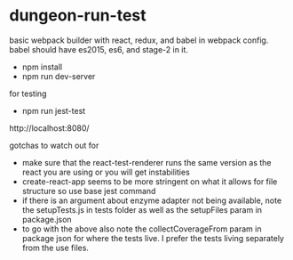 # dungeon-run-test
basic webpack builder with react, redux, and babel in webpack config.  babel should have es2015, es6, and stage-2 in it.

- npm install
- npm run dev-server

for testing
- npm run jest-test

http://localhost:8080/

gotchas to watch out for
- make sure that the react-test-renderer runs the same version as the react you are using or you will get instabilities 
- create-react-app seems to be more stringent on what it allows for file structure so use base jest command
- if there is an argument about enzyme adapter not being available, note the setupTests.js in tests folder as well as the setupFiles param in package.json
- to go with the above also note the collectCoverageFrom param in package json for where the tests live.  I prefer the tests living separately from the use files.